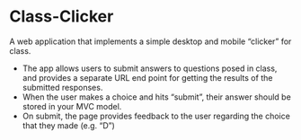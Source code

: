# Class-Clicker
A web application that implements a simple desktop and mobile “clicker” for class.

- The app allows users to submit answers to questions posed in class, and provides a separate URL end point for getting the results of the submitted responses. 
- When the user makes a choice and hits “submit”, their answer should be stored in your MVC model. 
- On submit, the page provides feedback to the user regarding the choice that they made (e.g. “D”)
